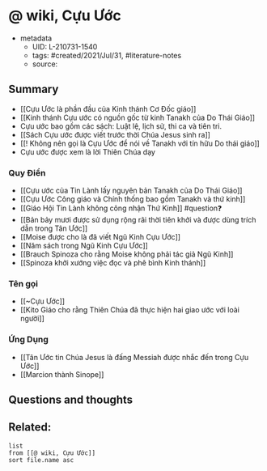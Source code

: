 # @ wiki, Cựu Ước


- metadata
	- UID: L-210731-1540
	- tags: #created/2021/Jul/31, #literature-notes 
	- source: 

## Summary
- [[Cựu Ước là phần đầu của Kinh thánh Cơ Đốc giáo]]
- [[Kinh thánh Cựu ước có nguồn gốc từ kinh Tanakh của Do Thái Giáo]]
- Cựu ước bao gồm các sách: Luật lệ, lịch sử, thi ca và tiên tri.
- [[Sách Cựu ước được viết trước thời Chúa Jesus sinh ra]]
- [[! Không nên gọi là Cựu Ước để nói về Tanakh với tín hữu Do thái giáo]]
- Cựu ước được xem là lời Thiên Chúa dạy

### Quy Điển
- [[Cựu ước của Tin Lành lấy nguyên bản Tanakh của Do Thái Giáo]]
- [[Cựu Ước Công giáo và Chính thống bao gồm Tanakh và thứ kinh]]
- [[Giáo Hội Tin Lành không công nhận Thứ Kinh]] #question❓ 
- [[Bản bảy mươi được sử dụng rộng rãi thời tiên khởi và được dùng trích dẫn trong Tân Ước]]
- [[Moise được cho là đã viết Ngũ Kinh Cựu Ước]]
- [[Năm sách trong Ngũ Kinh Cựu Ước]]
- [[Brauch Spinoza cho rằng Moise không phải tác giả Ngũ Kinh]]
- [[Spinoza khởi xướng việc đọc và phê bình Kinh thánh]]
### Tên gọi
- [[~Cựu Ước]]
- [[Kito Giáo cho rằng Thiên Chúa đã thực hiện hai giao ước với loài người]]

### Ứng Dụng

- [[Tân Ước tin Chúa Jesus là đấng Messiah được nhắc đến trong Cựu Ước]]
- [[Marcion thành Sinope]]

## Questions and thoughts


## Related:
```dataview
list
from [[@ wiki, Cựu Ước]]
sort file.name asc
```
